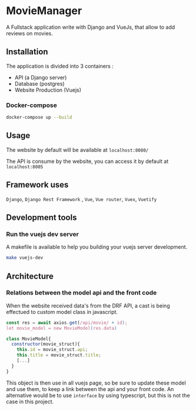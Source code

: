 # MovieManager

A Fullstack application write with Django and VueJs, that allow to add reviews on movies.

## Installation

The application is divided into 3 containers : 
- API (a Django server)
- Database (postgres)
- Website Production (Vuejs)

### Docker-compose
```bash
docker-compose up --build
```
## Usage

The website by default will be available at `localhost:8080/`

The API is consume by the website, you can access it by default at `localhost:8005`

## Framework uses 

`Django`, `Django Rest Framework` , `Vue`, `Vue router`, `Vuex`, `Vuetify`

## Development tools

### Run the vuejs dev server

A makefile is available to help you building your vuejs server development.

```bash
make vuejs-dev
```

## Architecture

### Relations between the model api and the front code

When the website received data's from the DRF API, a cast is being effectued to custom model class in javascript.
```js
const res = await axios.get(/api/movie/ + id);
let movie_model = new MovieModel(res.data)
```
```js
class MovieModel{
  constructor(movie_struct){
    this.id = movie_struct.api;
    this.title = movie_struct.title;
    [...]
  }
}
```
This object is then use in all vuejs page, so be sure to update these model and use them, to keep a link between the api and your front code.
An alternative would be to use `interface` by using typescript, but this is not the case in this project.

